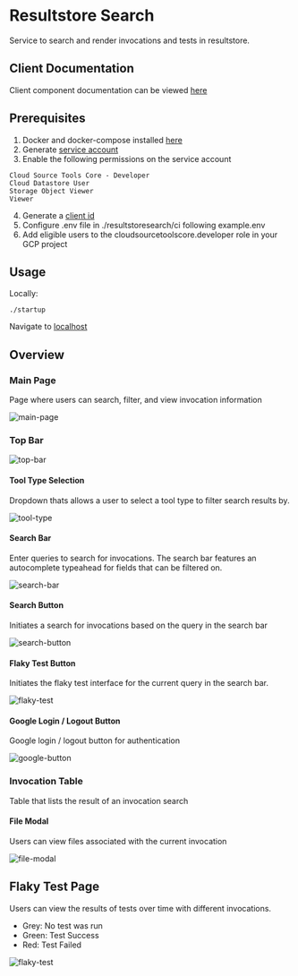 # Resultstore Search

Service to search and render invocations and tests in resultstore.

## Client Documentation

Client component documentation can be viewed [here](https://google.github.io/resultstoreui/)

## Prerequisites

1. Docker and docker-compose installed [here](https://www.docker.com/)
2. Generate [service account](https://cloud.google.com/iam/docs/creating-managing-service-account-keys)
3. Enable the following permissions on the service account

```
Cloud Source Tools Core - Developer
Cloud Datastore User
Storage Object Viewer
Viewer
```

4. Generate a [client id](https://developers.google.com/identity/sign-in/web/sign-in#create_authorization_credentials)
5. Configure .env file in ./resultstoresearch/ci following example.env
6. Add eligible users to the cloudsourcetoolscore.developer role in your GCP project

## Usage

Locally:

```shell
./startup
```

Navigate to [localhost](http://localhost/)

## Overview

### Main Page

Page where users can search, filter, and view invocation information

![main-page](https://user-images.githubusercontent.com/22064715/90555764-e0f01b80-e165-11ea-94df-4f6a1f2ec1f9.png)

### Top Bar

![top-bar](https://user-images.githubusercontent.com/22064715/90555769-e188b200-e165-11ea-86bf-535cc8ac4d1b.png)

#### Tool Type Selection

Dropdown thats allows a user to select a tool type to filter search results by.

![tool-type](https://user-images.githubusercontent.com/22064715/90555771-e2214880-e165-11ea-82f6-2a931b1a5948.png)

#### Search Bar

Enter queries to search for invocations. The search bar features an autocomplete typeahead for fields that can be filtered on.

![search-bar](https://user-images.githubusercontent.com/22064715/90549837-15130e80-e15d-11ea-83ae-752e68ed505b.png)

#### Search Button

Initiates a search for invocations based on the query in the search bar

![search-button](https://user-images.githubusercontent.com/22064715/90549687-da10db00-e15c-11ea-9a4c-f93b7b2fd071.png)

#### Flaky Test Button

Initiates the flaky test interface for the current query in the search bar.

![flaky-test](https://user-images.githubusercontent.com/22064715/90549943-3b38ae80-e15d-11ea-9aec-ea3b944fc180.png)

#### Google Login / Logout Button

Google login / logout button for authentication

![google-button](https://user-images.githubusercontent.com/22064715/90550082-720ec480-e15d-11ea-878d-8c5948708fa8.png)

### Invocation Table

Table that lists the result of an invocation search

#### File Modal

Users can view files associated with the current invocation

![file-modal](https://user-images.githubusercontent.com/22064715/90555776-e3527580-e165-11ea-8142-81f83ca25868.png)

## Flaky Test Page

Users can view the results of tests over time with different invocations.

- Grey: No test was run
- Green: Test Success
- Red: Test Failed

![flaky-test](https://user-images.githubusercontent.com/22064715/90555782-e3eb0c00-e165-11ea-932d-010ee4b74dd6.png)
